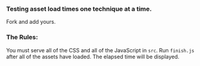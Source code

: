 ### Testing asset load times one technique at a time.

Fork and add yours.

### The Rules:

You must serve all of the CSS and all of the JavaScript in `src`. Run `finish.js` after all of the assets have loaded. The elapsed time will be displayed.
